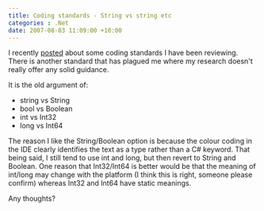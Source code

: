```yaml
---
title: Coding standards - String vs string etc
categories : .Net
date: 2007-08-03 11:09:00 +10:00
---
```


 I recently [posted][0] about some coding standards I have been reviewing. There is another standard that has plagued me where my research doesn&#39;t really offer any solid guidance. 

 It is the old argument of: 

* string vs String
* bool vs Boolean
* int vs Int32
* long vs Int64

 The reason I like the String/Boolean option is because the colour coding in the IDE clearly identifies the text as a type rather than a C# keyword. That being said, I still tend to use int and long, but then revert to String and Boolean. One reason that Int32/Int64 is better would be that the meaning of int/long may change with the platform (I think this is right, someone please confirm) whereas Int32 and Int64 have static meanings. 

 Any thoughts? 

[0]: /archive/2007/07/11/coding-standards-member-level-variables.aspx
